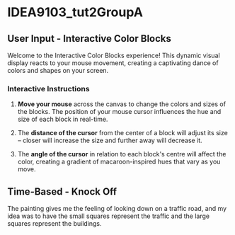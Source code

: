 # IDEA9103_tut2GroupA

## User Input - Interactive Color Blocks

Welcome to the Interactive Color Blocks experience! This dynamic visual display reacts to your mouse movement, creating a captivating dance of colors and shapes on your screen.

### Interactive Instructions

1. **Move your mouse** across the canvas to change the colors and sizes of the blocks. The position of your mouse cursor influences the hue and size of each block in real-time.

2. The **distance of the cursor** from the center of a block will adjust its size – closer will increase the size and further away will decrease it.

3. The **angle of the cursor** in relation to each block's centre will affect the color, creating a gradient of macaroon-inspired hues that vary as you move.

## Time-Based - Knock Off
The painting gives me the feeling of looking down on a traffic road, and my idea was to have the small squares represent the traffic and the large squares represent the buildings. 

